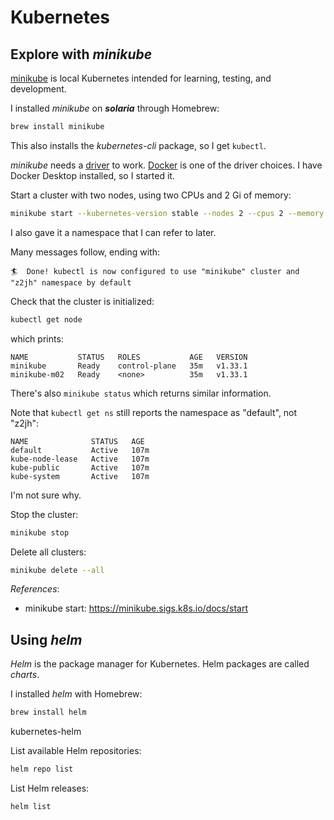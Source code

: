 # Kubernetes

## Explore with *minikube*

[minikube](https://minikube.sigs.k8s.io/docs/) is local Kubernetes
intended for learning, testing, and development.

I installed *minikube* on ***solaria*** through Homebrew:
```bash
brew install minikube
``` 
This also installs the *kubernetes-cli* package,
so I get `kubectl`.

*minikube* needs a [driver](https://minikube.sigs.k8s.io/docs/drivers/) to work.
[Docker](https://minikube.sigs.k8s.io/docs/drivers/docker/#Standard%20Docker) is one of the driver choices.
I have Docker Desktop installed, so I started it.

Start a cluster with two nodes,
using two CPUs and 2 Gi of memory:
```bash
minikube start --kubernetes-version stable --nodes 2 --cpus 2 --memory 2g --cni calico --namespace z2jh
```
I also gave it a namespace that I can refer to later.

Many messages follow, ending with:
```
🏄  Done! kubectl is now configured to use "minikube" cluster and "z2jh" namespace by default
```

Check that the cluster is initialized:
```bash
kubectl get node
```
which prints:
```
NAME           STATUS   ROLES           AGE   VERSION
minikube       Ready    control-plane   35m   v1.33.1
minikube-m02   Ready    <none>          35m   v1.33.1
```
There's also `minikube status` which returns similar information.

Note that `kubectl get ns` still reports the namespace as "default", not "z2jh":
```
NAME              STATUS   AGE
default           Active   107m
kube-node-lease   Active   107m
kube-public       Active   107m
kube-system       Active   107m
```
I'm not sure why.

Stop the cluster:
```bash
minikube stop
```

Delete all clusters:
```bash
minikube delete --all
```

*References*:

* minikube start: https://minikube.sigs.k8s.io/docs/start


## Using *helm*

*Helm* is the package manager for Kubernetes.
Helm packages are called *charts*.

I installed *helm* with Homebrew:
```bash
brew install helm
```

kubernetes-helm

List available Helm repositories:
```bash
helm repo list
```

List Helm releases:
```bash
helm list
```
